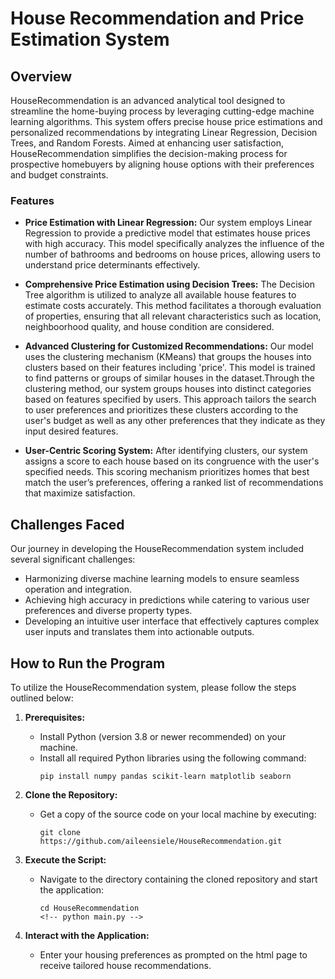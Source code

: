 
# House Recommendation and Price Estimation System

## Overview
HouseRecommendation is an advanced analytical tool designed to streamline the home-buying process by leveraging cutting-edge machine learning algorithms. This system offers precise house price estimations and personalized recommendations by integrating Linear Regression, Decision Trees, and Random Forests. Aimed at enhancing user satisfaction, HouseRecommendation simplifies the decision-making process for prospective homebuyers by aligning house options with their preferences and budget constraints.

### Features
- **Price Estimation with Linear Regression:** Our system employs Linear Regression to provide a predictive model that estimates house prices with high accuracy. This model specifically analyzes the influence of the number of bathrooms and bedrooms on house prices, allowing users to understand price determinants effectively.

- **Comprehensive Price Estimation using Decision Trees:** The Decision Tree algorithm is utilized to analyze all available house features to estimate costs accurately. This method facilitates a thorough evaluation of properties, ensuring that all relevant characteristics such as location, neighboorhood quality, and house condition are considered.

- **Advanced Clustering for Customized Recommendations:** Our model uses the clustering mechanism (KMeans) that groups the houses into clusters based on their features including 'price'. This model is trained to find patterns or groups of similar houses in the dataset.Through the clustering method, our system groups houses into distinct categories based on features specified by users. This approach tailors the search to user preferences and prioritizes these clusters according to the user's budget as well as any other preferences that they indicate as they input desired features.

- **User-Centric Scoring System:** After identifying clusters, our system assigns a score to each house based on its congruence with the user's specified needs. This scoring mechanism prioritizes homes that best match the user’s preferences, offering a ranked list of recommendations that maximize satisfaction.

## Challenges Faced
Our journey in developing the HouseRecommendation system included several significant challenges:
- Harmonizing diverse machine learning models to ensure seamless operation and integration.
- Achieving high accuracy in predictions while catering to various user preferences and diverse property types.
- Developing an intuitive user interface that effectively captures complex user inputs and translates them into actionable outputs.

## How to Run the Program
To utilize the HouseRecommendation system, please follow the steps outlined below:

1. **Prerequisites:**
   - Install Python (version 3.8 or newer recommended) on your machine.
   - Install all required Python libraries using the following command:
     ```
     pip install numpy pandas scikit-learn matplotlib seaborn
     ```

2. **Clone the Repository:**
   - Get a copy of the source code on your local machine by executing:
     ```
     git clone https://github.com/aileensiele/HouseRecommendation.git
     ```

3. **Execute the Script:**
   - Navigate to the directory containing the cloned repository and start the application:
     ```
     cd HouseRecommendation
     <!-- python main.py -->
     ```

4. **Interact with the Application:**
   - Enter your housing preferences as prompted on the html page to receive tailored house recommendations.

